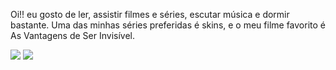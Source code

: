 Oi!! eu gosto de ler, assistir filmes e séries, escutar música e dormir bastante. 
 Uma das minhas séries preferidas é skins, e o meu filme favorito é As Vantagens de Ser Invisível.
 
 ![](https://media1.tenor.com/m/qBLPvDdTzPYAAAAC/skins-generation-cassie-ainsworth.gif)
 ![](https://media1.tenor.com/m/vO30CcLFK_8AAAAC/charlie-logan-lerman.gif)

 
 
